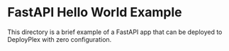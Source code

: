 # FastAPI Hello World Example
This directory is a brief example of a FastAPI app that can be deployed to DeployPlex with zero configuration.
